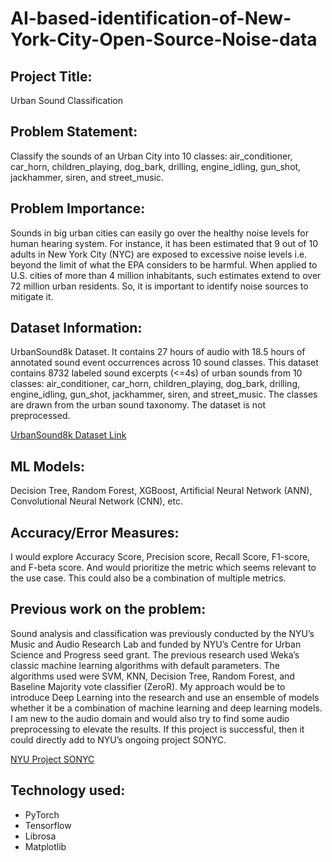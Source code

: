 # AI-based-identification-of-New-York-City-Open-Source-Noise-data

## Project Title: 
Urban Sound Classification

## Problem Statement:
Classify the sounds of an Urban City into 10 classes: air_conditioner, car_horn, children_playing, dog_bark, drilling, engine_idling, gun_shot, jackhammer, siren, and street_music.

## Problem Importance:
Sounds in big urban cities can easily go over the healthy noise levels for human hearing system. For instance, it has been estimated that 9 out of 10 adults in New York City (NYC) are exposed to excessive noise levels i.e. beyond the limit of what the EPA considers to be harmful. When applied to U.S. cities of more than 4 million inhabitants, such estimates extend to over 72 million urban residents. So, it is important to identify noise sources to mitigate it.

## Dataset Information:
UrbanSound8k Dataset. It contains 27 hours of audio with 18.5 hours of annotated sound event occurrences across 10 sound classes. This dataset contains 8732 labeled sound excerpts (<=4s) of urban sounds from 10 classes: air_conditioner, car_horn, children_playing, dog_bark, drilling, engine_idling, gun_shot, jackhammer, siren, and street_music. The classes are drawn from the urban sound taxonomy. The dataset is not preprocessed.

[UrbanSound8k Dataset Link](https://urbansounddataset.weebly.com/urbansound8k.html)

## ML Models: 
Decision Tree, Random Forest, XGBoost, Artificial Neural Network (ANN), Convolutional Neural Network (CNN), etc.

## Accuracy/Error Measures:
I would explore Accuracy Score, Precision score, Recall Score, F1-score, and F-beta score. And would prioritize the metric which seems relevant to the use case. This could also be a combination of multiple metrics.

## Previous work on the problem:
Sound analysis and classification was previously conducted by the NYU’s Music and Audio Research Lab and funded by NYU’s Centre for Urban Science
and Progress seed grant. The previous research used Weka’s classic machine learning algorithms with default parameters. The algorithms used were SVM, KNN, Decision Tree, Random Forest, and Baseline Majority vote classifier (ZeroR). My approach would be to introduce Deep Learning into the research and use an ensemble of models whether it be a combination of machine learning and deep learning models. I am new to the audio domain and would also try to find some audio preprocessing to elevate the results. If this project is successful, then it could directly add to NYU’s ongoing project SONYC.

[NYU Project SONYC](https://wp.nyu.edu/sonyc/)

## Technology used:
- PyTorch
- Tensorflow
- Librosa
- Matplotlib
